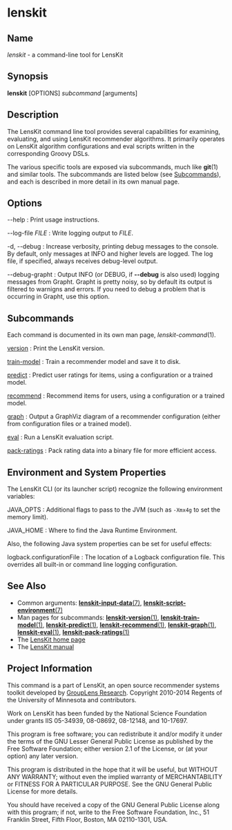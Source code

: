 # lenskit

## Name

*lenskit* - a command-line tool for LensKit

## Synopsis

**lenskit** [OPTIONS] *subcommand* [arguments]

## Description

The LensKit command line tool provides several capabilities for examining, evaluating, and using
LensKit recommender algorithms.  It primarily operates on LensKit algorithm configurations and
eval scripts written in the corresponding Groovy DSLs.

The various specific tools are exposed via subcommands, much like **git**(1) and similar tools.
The subcommands are listed below (see [Subcommands](#Subcommands)), and each is described in more
detail in its own manual page.

## Options

--help
:   Print usage instructions.

--log-file *FILE*
:   Write logging output to *FILE*.

-d, --debug
:   Increase verbosity, printing debug messages to the console.  By default, only messages at INFO
    and higher levels are logged.  The log file, if specified, always receives debug-level output.

--debug-grapht
:   Output INFO (or DEBUG, if **--debug** is also used) logging messages from Grapht.  Grapht is
    pretty noisy, so by default its output is filtered to warnigns and errors.  If you need to
    debug a problem that is occurring in Grapht, use this option.

## Subcommands

Each command is documented in its own man page, *lenskit-command*(1).

[version](man:lenskit-version(1))
:   Print the LensKit version.

[train-model](man:lenskit-train-model(1))
:   Train a recommender model and save it to disk.

[predict](man:lenskit-predict(1))
:   Predict user ratings for items, using a configuration or a trained model.

[recommend](man:lenskit-recommend(1))
:   Recommend items for users, using a configuration or a trained model.

[graph](man:lenskit-graph(1))
:   Output a GraphViz diagram of a recommender configuration (either from configuration files or a
    trained model).

[eval](man:lenskit-eval(1))
:   Run a LensKit evaluation script.

[pack-ratings](man:lenskit-pack-ratings(1))
:   Pack rating data into a binary file for more efficient access.

## Environment and System Properties

The LensKit CLI (or its launcher script) recognize the following environment variables:

JAVA_OPTS
:   Additional flags to pass to the JVM (such as `-Xmx4g` to set the memory limit).

JAVA_HOME
:   Where to find the Java Runtime Environment.

Also, the following Java system properties can be set for useful effects:

logback.configurationFile
:   The location of a Logback configuration file.  This overrides all built-in or command line
    logging configuration.

## See Also

-  Common arguments: [**lenskit-input-data**(7)](man:lenskit-input-data(7)),
   [**lenskit-script-environment**(7)](man:lenskit-script-environment(7))
-  Man pages for subcommands: [**lenskit-version**(1)](man:lenskit-version(1)),
   [**lenskit-train-model**(1)](man:lenskit-train-model(1)),
   [**lenskit-predict**(1)](man:lenskit-predict(1)),
   [**lenskit-recommend**(1)](man:lenskit-recommend(1)),
   [**lenskit-graph**(1)](man:lenskit-graph(1)),
   [**lenskit-eval**(1)](man:lenskit-eval(1)),
   [**lenskit-pack-ratings**(1)](man:lenskit-pack-ratings(1))
-  The [LensKit home page](http://lenskit.grouplens.org)
-  The [LensKit manual](http://github.com/grouplens/lenskit/wiki/Manual)

## Project Information

This command is a part of LensKit, an open source recommender systems toolkit
developed by [GroupLens Research](http://grouplens.org).
Copyright 2010-2014 Regents of the University of Minnesota and contributors.

Work on LensKit has been funded by the National Science Foundation under
grants IIS 05-34939, 08-08692, 08-12148, and 10-17697.

This program is free software; you can redistribute it and/or modify
it under the terms of the GNU Lesser General Public License as
published by the Free Software Foundation; either version 2.1 of the
License, or (at your option) any later version.

This program is distributed in the hope that it will be useful, but WITHOUT
ANY WARRANTY; without even the implied warranty of MERCHANTABILITY or FITNESS
FOR A PARTICULAR PURPOSE. See the GNU General Public License for more
details.

You should have received a copy of the GNU General Public License along with
this program; if not, write to the Free Software Foundation, Inc., 51
Franklin Street, Fifth Floor, Boston, MA 02110-1301, USA.
